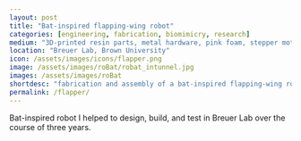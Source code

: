 ```yaml
---
layout: post
title: "Bat-inspired flapping-wing robot"
categories: [engineering, fabrication, biomimicry, research]
medium: "3D-printed resin parts, metal hardware, pink foam, stepper motors"
location: "Breuer Lab, Brown University"
icon: /assets/images/icons/flapper.png
image: /assets/images/roBat/robat_intunnel.jpg
images: /assets/images/roBat
shortdesc: "fabrication and assembly of a bat-inspired flapping-wing robot with PhD student, Xiaozhou Fan."
permalink: /flapper/
---
```


Bat-inspired robot I helped to design, build, and test in Breuer Lab over the course of three years. 
<!--I began working in Breuer lab in the Summer of 2021. As a part of a research award, I worked with another undergraduate to help assemble and troubleshoot the design of a flapping-wing bat-inspired robot. -->

<!--The summer began with working on an older robot which relied on a cam mechanism to reproduce the wing motions of a bat in flight.-->

<!--This involved rewiring many of the cams and adjusting the tension to produce the correct range of motion. Then, I designed a forearm and "hand" so that the robot could be used as a demonstration model. I designed the wing using Fusion 360 and fabricated using 3d-printed resin and laser cut acrylic.-->

<!--The assembly of the new robot began with more fabrication work-- sanding and filing of 3d printed parts, lasercutting acrylic and balsa wood for the wings, developing a method for glueing the kite cloth and struts to the wings, etc.-->

<!--Once assembled, my coworker and I learned to use the Galil motor controller and force transducer DAQ, assembling these into a MATLAB script which we used to measure forces on the wings while flapping on the bench. Eventually, we moved this arrangement to the wind tunnel, where we were able to determine the lift and drag at different wind speeds, flapping frequencies and angles of attack. -->